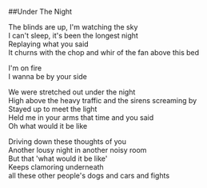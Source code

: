 ##Under The Night

The blinds are up, I'm watching the sky  
I can't sleep, it's been the longest night  
Replaying what you said  
It churns with the chop and whir of the fan above this bed  

I'm on fire  
I wanna be by your side  

We were stretched out under the night  
High above the heavy traffic and the sirens screaming by  
Stayed up to meet the light  
Held me in your arms that time and you said  
Oh what would it be like  

Driving down these thoughts of you  
Another lousy night in another noisy room  
But that 'what would it be like'  
Keeps clamoring underneath   
all these other people's dogs and cars and fights  
